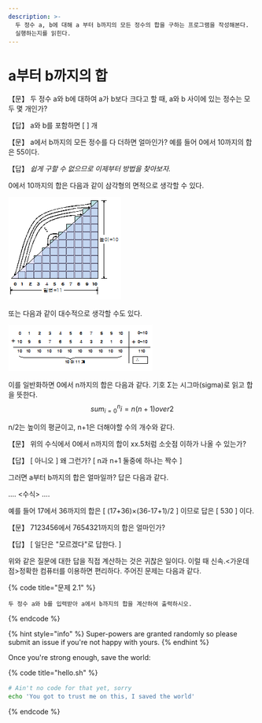 ```yaml
---
description: >-
  두 정수 a, b에 대해 a 부터 b까지의 모든 정수의 합을 구하는 프로그램을 작성해본다.  이를 통해 프로그램을 어떻게 작성하고
  실행하는지를 읽힌다.
---
```


# a부터 b까지의 합

【문】 두 정수 a와 b에 대하여 a가 b보다 크다고 할 때, a와 b 사이에 있는 정수는 모두 몇 개인가?

【답】 a와 b를 포함하면 \[                \] 개

【문】 a에서 b까지의 모든 정수를 다 더하면 얼마인가? 예를 들어 0에서 10까지의 합은 55이다.

【답】 _쉽게 구할 수 없으므로 이제부터 방법을 찾아보자._



0에서 10까지의 합은 다음과 같이 삼각형의 면적으로 생각할 수 있다.  

![0&#xC5D0;&#xC11C; 10&#xAE4C;&#xC9C0;&#xC758; &#xD569; -  &#xAE30;&#xD558;&#xD559;&#xC801; &#xD574;&#xC11D;](../.gitbook/assets/noname01.png)

또는 다음과 같이 대수적으로 생각할 수도 있다.  

![](../.gitbook/assets/noname02.png)

이를 일반화하면 0에서 n까지의 합은 다음과 같다. 기호 Σ는 시그마\(sigma\)로 읽고 합을 뜻한다. $$sum_{i=0} ^{n} i= {n(n+1)} over {2}$$ 

n/2는 높이의 평균이고, n+1은 더해야할 수의 개수와 같다.

【문】 위의 수식에서 0에서 n까지의 합이 xx.5처럼 소숫점 이하가 나올 수 있는가?

【답】 \[ 아니오 \]   왜 그런가?  \[ n과 n+1 둘중에 하나는 짝수 \]



그러면 a부터 b까지의 합은 얼마일까? 답은 다음과 같다.

.... &lt;수식&gt; ....

예를 들어 17에서 36까지의 합은 \[ \(17+36\)×\(36-17+1\)/2 \] 이므로 답은 \[ 530 \] 이다.

【문】 7123456에서 7654321까지의 합은 얼마인가?

【답】 \[  일단은 "모르겠다"로 답한다. \]

위와 같은 질문에 대한 답을 직접 계산하는 것은 귀찮은 일이다. 이럴 때 신속․&lt;가운데 점&gt;정확한 컴퓨터를 이용하면 편리하다. 주어진 문제는 다음과 같다.

{% code title="문제 2.1" %}
```
두 정수 a와 b를 입력받아 a에서 b까지의 합을 계산하여 출력하시오.
```
{% endcode %}

{% hint style="info" %}
 Super-powers are granted randomly so please submit an issue if you're not happy with yours.
{% endhint %}

Once you're strong enough, save the world:

{% code title="hello.sh" %}
```bash
# Ain't no code for that yet, sorry
echo 'You got to trust me on this, I saved the world'
```
{% endcode %}



